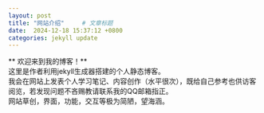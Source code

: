 ```yaml
---
layout: post
title: "网站介绍"     # 文章标题
date:  2024-12-18 15:37:12 +0800
categories: jekyll update
---
```



** 欢迎来到我的博客！**    
这里是作者利用jekyll生成器搭建的个人静态博客。  
我会在网站上发表个人学习笔记、内容创作（水平很次），既给自己参考也供访客阅览，若发现问题不吝赐教请联系我的QQ邮箱指正。  
网站草创，界面，功能，交互等极为简陋，望海涵。
